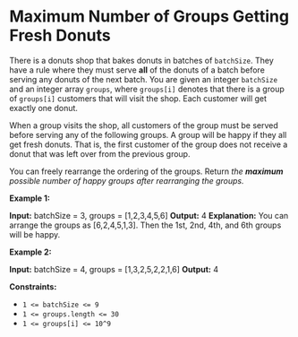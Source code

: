# Maximum Number of Groups Getting Fresh Donuts

There is a donuts shop that bakes donuts in batches of `batchSize`. They have a rule where they must serve **all** of the donuts of a batch before serving any donuts of the next batch. You are given an integer `batchSize` and an integer array `groups`, where `groups[i]` denotes that there is a group of `groups[i]` customers that will visit the shop. Each customer will get exactly one donut.

When a group visits the shop, all customers of the group must be served before serving any of the following groups. A group will be happy if they all get fresh donuts. That is, the first customer of the group does not receive a donut that was left over from the previous group.

You can freely rearrange the ordering of the groups. Return _the **maximum** possible number of happy groups after rearranging the groups._

**Example 1:**

**Input:** batchSize = 3, groups = \[1,2,3,4,5,6\]
**Output:** 4
**Explanation:** You can arrange the groups as \[6,2,4,5,1,3\]. Then the 1st, 2nd, 4th, and 6th groups will be happy.

**Example 2:**

**Input:** batchSize = 4, groups = \[1,3,2,5,2,2,1,6\]
**Output:** 4

**Constraints:**

* `1 <= batchSize <= 9`
* `1 <= groups.length <= 30`
* `1 <= groups[i] <= 10^9`
